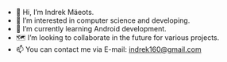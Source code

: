 - 👋 Hi, I’m Indrek Mäeots.
- 👀 I’m interested in computer science and developing.
- 🌱 I’m currently learning Android development.
- 🗺️ I’m looking to collaborate in the future for various projects.
- 📫 You can contact me via E-mail: indrek160@gmail.com

<!---
IMaeots/IMaeots is a ✨ special ✨ repository because its `README.md` (this file) appears on your GitHub profile.
You can click the Preview link to take a look at your changes.
--->

